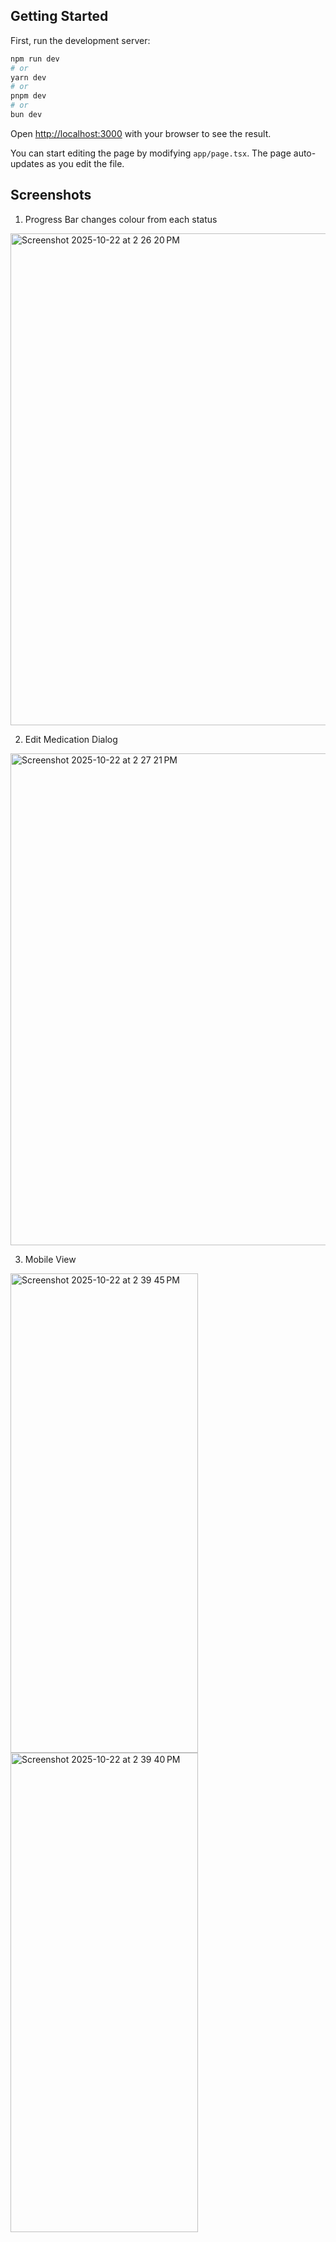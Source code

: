 ## Getting Started

First, run the development server:

```bash
npm run dev
# or
yarn dev
# or
pnpm dev
# or
bun dev
```

Open [http://localhost:3000](http://localhost:3000) with your browser to see the result.

You can start editing the page by modifying `app/page.tsx`. The page auto-updates as you edit the file.

## Screenshots

1. Progress Bar changes colour from each status

<img width="1436" height="787" alt="Screenshot 2025-10-22 at 2 26 20 PM" src="https://github.com/user-attachments/assets/1a38cb0d-d788-4310-8166-506b408f6eb0" />



2. Edit Medication Dialog
<img width="1436" height="787" alt="Screenshot 2025-10-22 at 2 27 21 PM" src="https://github.com/user-attachments/assets/090bbf49-5b24-4d2f-936e-b10ded42d579" />

3. Mobile View

<img width="300" height="767" alt="Screenshot 2025-10-22 at 2 39 45 PM" src="https://github.com/user-attachments/assets/1d8de5fb-9675-411a-b48b-99bef5feceb1" />
<img width="300" height="767" alt="Screenshot 2025-10-22 at 2 39 40 PM" src="https://github.com/user-attachments/assets/10c4970f-d952-4a51-97f6-9306be6ad6a8" />







